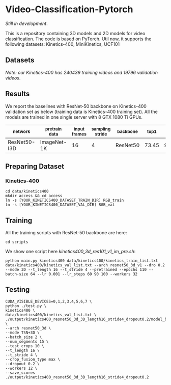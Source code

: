 # Video-Classification-Pytorch

*Still in development*.

This is a repository containing 3D models and 2D models for video classification. The code is based on PyTorch.
Util now, it supports the following datasets:
Kinetics-400, MiniKinetics, UCF101

## Datasets
*Note: our Kinetics-400 has 240439 training videos and 19796 validation videos*.

## Results

We report the baselines with ResNet-50 backbone on Kinetics-400 validation set as below (training data is Kinetics-400 training set).
All the models are trained in one single server with 8 GTX 1080 Ti GPUs.

| <sub>network</sub> | <sub>pretrain data</sub> | <sub>input frames</sub> | <sub>sampling stride</sub> | <sub>backbone</sub> | <sub>top1</sub> | <sub>top5</sub> |
| ------------------ | ------------------ | ------------------ | ------------------ | ------------------ | ------------------ | ------------------ |
| ResNet50-I3D | ImageNet-1K | 16 | 4 | ResNet50 | 73.45 | 91.11 |

## Preparing Dataset
### Kinetics-400
```Shell
cd data/kinetics400
mkdir access && cd access
ln -s [YOUR_KINETICS400_DATASET_TRAIN_DIR] RGB_train
ln -s [YOUR_KINETICS400_DATASET_VAL_DIR] RGB_val
```

## Training
All the training scripts with ResNet-50 backbone are here:
```Shell
cd scripts
```

We show one script here *kinetics400_3d_res101_v1_im_pre.sh*:
```Shell
python main.py kinetics400 data/kinetics400/kinetics_train_list.txt data/kinetics400/kinetics_val_list.txt --arch resnet50_3d_v1 --dro 0.2 --mode 3D --t_length 16 --t_stride 4 --pretrained --epochs 110 --batch-size 64 --lr 0.001 --lr_steps 60 90 100 --workers 32
```

## Testing
```Shell
CUDA_VISIBLE_DEVICES=0,1,2,3,4,5,6,7 \
python ./test.py \
kinetics400 \
data/kinetics400/kinetics_val_list.txt \
./output/kinetics400_resnet50_3d_3D_length16_stride4_dropout0.2/model_best.pth \
--arch resnet50_3d \
--mode TSN+3D \
--batch_size 2 \
--num_segments 15 \
--test_crops 10 \
--t_length 16 \
--t_stride 4 \
--crop_fusion_type max \
--dropout 0.2 \
--workers 12 \
--save_scores ./output/kinetics400_resnet50_3d_3D_length16_stride4_dropout0.2
```

